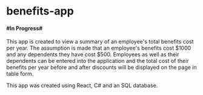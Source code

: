 # benefits-app

#### #In Progress#

This app is created to view a summary of an employee's total benefits cost per year. The assumption is made that an employee's benefits cost $1000 and any dependents they have cost $500.
Employees as well as their dependents can be entered into the application and the total cost of their benefits per year before and after discounts will be displayed on the page in table form.

This app was created using React, C# and an SQL database.
